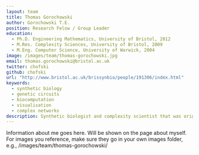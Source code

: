 ```yaml
---
layout: team
title: Thomas Gorochowski
author: Gorochowski T.E.
position: Research Felow / Group Leader
education:
  - Ph.D. Engineering Mathematics, University of Bristol, 2012
  - M.Res. Complexity Sciences, University of Bristol, 2009
  - M.Eng. Computer Science, University of Warwick, 2004
image: /images/team/thomas-gorochowski.jpg
email: thomas.gorochowski@bristol.ac.uk
twitter: chofski
github: chofski
url: "http://www.bristol.ac.uk/brissynbio/people/191306/index.html"
keywords:
  - synthetic biology
  - genetic circuits
  - biocomputation
  - visualisation
  - complex networks
description: Synthetic biologist and complexity scientist that was originally trained in computer science. Attempting to develop efficient architectures for cellular information processing using biologically derived parts and principles.
---
```

Information about me goes here. Will be shown on the page about myself. For images you reference, make sure they go in your own images folder, e.g., /images/team/thomas-gorochowski/